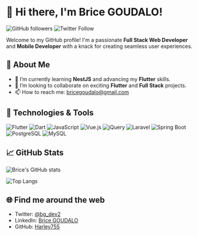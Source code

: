 # 👋 Hi there, I'm Brice GOUDALO!

![GitHub followers](https://img.shields.io/github/followers/Harley755?label=Follow&style=social) ![Twitter Follow](https://img.shields.io/twitter/follow/bg_dev2?style=social)

Welcome to my GitHub profile! I'm a passionate **Full Stack Web Developer** and **Mobile Developer** with a knack for creating seamless user experiences. 

## 🚀 About Me

- 🌱 I’m currently learning **NestJS** and advancing my **Flutter** skills.
- 👯 I’m looking to collaborate on exciting **Flutter** and **Full Stack** projects.
- 📫 How to reach me: bricegoudalo@gmail.com

## 🔧 Technologies & Tools

![Flutter](https://img.shields.io/badge/Flutter-02569B?style=for-the-badge&logo=flutter&logoColor=white)
![Dart](https://img.shields.io/badge/Dart-0175C2?style=for-the-badge&logo=dart&logoColor=white)
![JavaScript](https://img.shields.io/badge/JavaScript-F7DF1E?style=for-the-badge&logo=javascript&logoColor=black)
![Vue.js](https://img.shields.io/badge/Vue.js-4FC08D?style=for-the-badge&logo=vue.js&logoColor=white)
![jQuery](https://img.shields.io/badge/jQuery-0769AD?style=for-the-badge&logo=jquery&logoColor=white)
![Laravel](https://img.shields.io/badge/Laravel-FF2D20?style=for-the-badge&logo=laravel&logoColor=white)
![Spring Boot](https://img.shields.io/badge/Spring_Boot-6DB33F?style=for-the-badge&logo=spring-boot&logoColor=white)
![PostgreSQL](https://img.shields.io/badge/PostgreSQL-316192?style=for-the-badge&logo=postgresql&logoColor=white)
![MySQL](https://img.shields.io/badge/MySQL-4479A1?style=for-the-badge&logo=mysql&logoColor=white)

## 📈 GitHub Stats

![Brice's GitHub stats](https://github-readme-stats.vercel.app/api?username=Harley755&show_icons=true&theme=radical)

![Top Langs](https://github-readme-stats.vercel.app/api/top-langs/?username=Harley755&layout=compact&theme=radical)

## 🌐 Find me around the web

- Twitter: [@bg_dev2](https://twitter.com/bg_dev2)
- LinkedIn: [Brice GOUDALO](https://www.linkedin.com/in/bricegoudalo)
- GitHub: [Harley755](https://github.com/Harley755)
